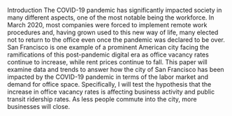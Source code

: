Introduction
  The COVID-19 pandemic has significantly impacted society in many different aspects, one of the most notable being the workforce. 
 In March 2020, most companies were forced to implement remote work procedures and, having grown used to this new way of life, many elected not to return to the office even once the pandemic was declared to be over. 
 San Francisco is one example of a prominent American city facing the ramifications of this post-pandemic digital era as office vacancy rates continue to increase, while rent prices continue to fall. 
 This paper will examine data and trends to answer how the city of San Francisco has been impacted by the COVID-19 pandemic in terms of the labor market and demand for office space. 
 Specifically, I will test the hypothesis that the increase in office vacancy rates is affecting business activity and public transit ridership rates. As less people commute into the city, more businesses will close. 
